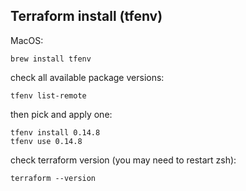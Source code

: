 ## Terraform install (tfenv)
MacOS:
```
brew install tfenv
```
check all available package versions:
```
tfenv list-remote
```
then pick and apply one:
```
tfenv install 0.14.8
tfenv use 0.14.8
```
check terraform version (you may need to restart zsh):
```
terraform --version
```

